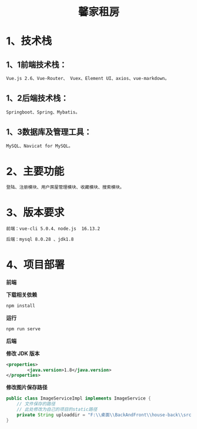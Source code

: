 # <center>馨家租房</center>

# 1、技术栈

## 1、1前端技术栈：

```xml
Vue.js 2.6、Vue-Router、 Vuex、Element UI、axios、vue-markdown。
```

## 1、2后端技术栈：

```xml
Springboot、Spring、Mybatis。
```

## 1、3数据库及管理工具：

```xml
MySQL、Navicat for MySQL。
```

# 2、主要功能

```xml
登陆、注册模块、用户房屋管理模块、收藏模块、搜索模块。
```

# 3、版本要求

```xml
前端：vue-cli 5.0.4、node.js  16.13.2

后端：mysql 8.0.28 、jdk1.8
```

# 4、项目部署

**前端**

**下载相关依赖**

```xml
npm install
```

**运行**

```xml
npm run serve
```

**后端**

**修改 JDK 版本**

```xml
<properties>
		<java.version>1.8</java.version>
</properties>
```

**修改图片保存路径**

```java
public class ImageServiceImpl implements ImageService {
    // 文件保存的路径
    // 此处修改为自己的项目的static路径
	private String uploaddir = "F:\\桌面\\BackAndFront\\house-back\\src\\main\\resources\\static";
}
```

